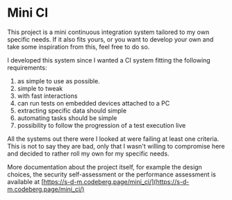 # Mini CI

This project is a mini continuous integration system tailored to my own specific needs. If it also fits yours,
or you want to develop your own and take some inspiration from this, feel free to do so.

I developed this system since I wanted a CI system fitting the following requirements:

1. as simple to use as possible.
1. simple to tweak
1. with fast interactions
1. can run tests on embedded devices attached to a PC
1. extracting specific data should simple
1. automating tasks should be simple
1. possibility to follow the progression of a test execution live

All the systems out there were I looked at were failing at least one criteria. This is not to say they are
bad, only that I wasn't willing to compromise here and decided to rather roll my own for my specific needs.

More documentation about the project itself, for example the design choices, the security self-assessment or
the performance assessment is available at [https://s-d-m.codeberg.page/mini_ci/](https://s-d-m.codeberg.page/mini_ci/)
